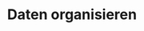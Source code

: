 ---
# bibliography: references.bib

title: Daten organisieren

abstract: ""

execute: 
  echo: false
---